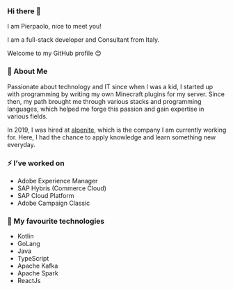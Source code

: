 ### Hi there 👋
I am Pierpaolo, nice to meet you!

I am a full-stack developer and Consultant from Italy.

Welcome to my GitHub profile 😊

### 🔭 About Me

Passionate about technology and IT since when I was a kid, I started up with programming by writing my own Minecraft plugins for my server.
Since then, my path brought me through various stacks and programming languages, which helped me forge this passion and gain expertise in various fields.

In 2019, I was hired at [alpenite](https://alpenite.com), which is the company I am currently working for.
Here, I had the chance to apply knowledge and learn something new everyday.

### ⚡ I’ve worked on
- Adobe Experience Manager
- SAP Hybris (Commerce Cloud)
- SAP Cloud Platform
- Adobe Campaign Classic

### 🌱 My favourite technologies
- Kotlin
- GoLang
- Java
- TypeScript
- Apache Kafka
- Apache Spark
- ReactJs


<!--
- 🔭 I’m currently working on ...
- 🌱 I’m currently learning ...
- 👯 I’m looking to collaborate on ...
- 🤔 I’m looking for help with ...
- 💬 Ask me about ...
- 📫 How to reach me: ...
- 😄 Pronouns: ...
- ⚡ Fun fact: ...
-->
